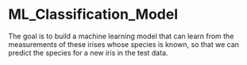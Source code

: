# ML_Classification_Model 
The goal is to build a machine learning model that can learn from the measurements of these irises whose species is known, so that we can predict the species for a new iris in the test data.             
        
   
   
   
